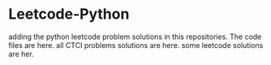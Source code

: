 # Leetcode-Python
adding the python leetcode problem solutions in this repositories. 
The code files are here.
all CTCI problems solutions are here.
some leetcode solutions are her.






















































































































































































































































































































































































































































































































































